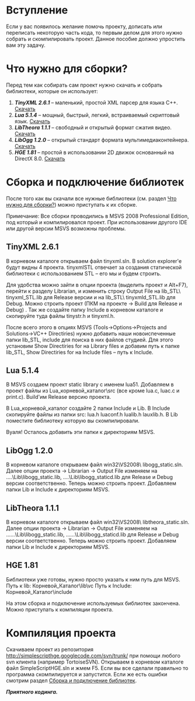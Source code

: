 

# Вступление #
Если у вас появилось желание помочь проекту, дописать или переписать некоторую часть кода, то первым делом для этого нужно собрать и скомпилировать проект. Данное пособие должно упростить вам эту задачу.

# Что нужно для сборки? #
Перед тем как собирать сам проект нужно скачать и собрать библиотеки, которые он использует:
  1. _**TinyXML 2.6.1**_ – маленький, простой XML парсер для языка С++. [Скачать](http://sourceforge.net/projects/tinyxml/files/tinyxml/2.6.1/tinyxml_2_6_1.zip/download)
  1. _**Lua 5.1.4**_ – мощный, быстрый, легкий, встраиваемый скриптовый язык. [Скачать](http://www.lua.org/ftp/lua-5.1.4.tar.gz)
  1. _**LibTheora 1.1.1**_ – свободный и открытый формат сжатия видео. [Скачать](http://downloads.xiph.org/releases/theora/libtheora-1.1.1.zip)
  1. _**LibOgg 1.2.0**_ – открытый стандарт формата мультимедиаконтейнера. [Скачать](http://downloads.xiph.org/releases/ogg/libogg-1.2.0.zip)
  1. _**HGE 1.81**_ – простой в использовании 2D движок основанный на DirectX 8.0. [Скачать](http://hge.relishgames.com/files/hge.zip)

# Сборка и подключение библиотек #
После того как вы скачали все нужные библиотеки (см. раздел [Что нужно для сборки?](http://code.google.com/p/simplescripthge/wiki/howto1#Что_нужно_для_сборки?)) можно приступать к их сборке.

Примечание: Все сборки проводились в MSVS 2008 Professional Edition, под который и компилировался проект. При использовании другого IDE или другой версии MSVS возможны проблемы.


## TinyXML 2.6.1 ##
В корневом каталоге открываем файл tinyxml.sln. В solution explorer'e будут видны 4 проекта. tinyxmlSTL отвечает за создания статической библиотеки с использованием STL – его мы и будем строить.

Для удобства можно зайти в опции проекта (выделить проект и Alt+F7), перейти к разделу Librarian, и изменить строку Output File на lib\_STL\ tinyxml\_STL.lib для Release версии и на lib\_STL\ tinyxmld\_STL.lib для Debug. Можно строить проект (ПКМ на проекте -> Build для Release и Debug) .
Так же создайте папку Include в корневом каталоге и скопируйте туда файлы tinystr.h и tinyxml.h.

После всего этого в опциях MSVS (Tools->Options->Projects and Solutions->VC++ Directiries) нужно добавить наши новоиспеченные папки lib\_STL, include для поиска в них файлов студией. Для этого установим Show Directiries for на Library files и добавим путь к папке lib\_STL, Show Directiries for на Include files – путь к Include.

## Lua 5.1.4 ##
В MSVS создаем проект static library с именем lua51. Добавляем в проект файлы из Lua\_корневой\_каталог\src (все кроме lua.c, luac.c и print.c). Build'им Release версию проекта.

В Lua\_корневой\_каталог создайте 2 папки Include и Lib. В Include скопируйте файлы из папки src: lua.h luaconf.h lualib.h lauxlib.h. В Lib поместите библиотеку которую вы скомпилировали.

Вуаля! Осталось добавить эти папки к директориям MSVS.

## LibOgg 1.2.0 ##
В корневом каталоге открываем файл win32\VS2008\ libogg\_static.sln. Далее опции проекта -> Librarian -> Output File изменяем на ..\..\Lib\libogg\_static.lib, ..\..\Lib\libogg\_staticd.lib для Release и Debug версии соответственно. Теперь можно строить проект.
Добавляем папки Lib и Include к директориям MSVS.

## LibTheora 1.1.1 ##
В корневом каталоге открываем файл win32\VS2008\ libtheora\_static.sln.
Далее опции проекта -> Librarian -> Output File изменяем на ..\..\..\Lib\libogg\_static.lib, ..\..\..\Lib\libogg\_staticd.lib для Release и Debug версии соответственно. Теперь можно строить проект.
Добавляем папки Lib и Include к директориям MSVS.

## HGE 1.81 ##
Библиотеки уже готовы, нужно просто указать к ним путь для MSVS.
Путь к lib: Корневой\_Каталог\lib\vc
Путь к Include: Корневой\_Каталог\include

На этом сборка и подключение используемых библиотек закончена. Можно приступать к компиляции проекта.

# Компиляция проекта #
Скачиваем проект из репозитория http://simplescripthge.googlecode.com/svn/trunk/ при помощи любого svn клиента (например TortoiseSVN). Открываем в корневом каталоге файл SimpleScriptHGE.sln и жмем F5. Если вы все сделали правильно то программа скомпилируется и запустится. Если же есть ошибки смотрим раздел [Сборка и подключение библиотек](http://code.google.com/p/simplescripthge/wiki/howto1#Сборка_и_подключение_библиотек).

_**Приятного кодинга.**_